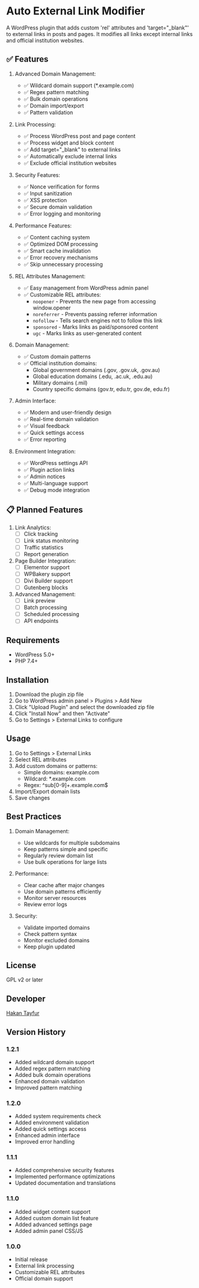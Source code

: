 # Auto External Link Modifier

A WordPress plugin that adds custom 'rel' attributes and 'target="_blank"' to external links in posts and pages. It modifies all links except internal links and official institution websites.

## ✅ Features

1. Advanced Domain Management:
   - ✅ Wildcard domain support (*.example.com)
   - ✅ Regex pattern matching
   - ✅ Bulk domain operations
   - ✅ Domain import/export
   - ✅ Pattern validation

2. Link Processing:
   - ✅ Process WordPress post and page content
   - ✅ Process widget and block content
   - ✅ Add target="_blank" to external links
   - ✅ Automatically exclude internal links
   - ✅ Exclude official institution websites

3. Security Features:
   - ✅ Nonce verification for forms
   - ✅ Input sanitization
   - ✅ XSS protection
   - ✅ Secure domain validation
   - ✅ Error logging and monitoring

4. Performance Features:
   - ✅ Content caching system
   - ✅ Optimized DOM processing
   - ✅ Smart cache invalidation
   - ✅ Error recovery mechanisms
   - ✅ Skip unnecessary processing

5. REL Attributes Management:
   - ✅ Easy management from WordPress admin panel
   - ✅ Customizable REL attributes:
     - `noopener` - Prevents the new page from accessing window.opener
     - `noreferrer` - Prevents passing referrer information
     - `nofollow` - Tells search engines not to follow this link
     - `sponsored` - Marks links as paid/sponsored content
     - `ugc` - Marks links as user-generated content

6. Domain Management:
   - ✅ Custom domain patterns
   - ✅ Official institution domains:
     - Global government domains (.gov, .gov.uk, .gov.au)
     - Global education domains (.edu, .ac.uk, .edu.au)
     - Military domains (.mil)
     - Country specific domains (gov.tr, edu.tr, gov.de, edu.fr)

7. Admin Interface:
   - ✅ Modern and user-friendly design
   - ✅ Real-time domain validation
   - ✅ Visual feedback
   - ✅ Quick settings access
   - ✅ Error reporting

8. Environment Integration:
   - ✅ WordPress settings API
   - ✅ Plugin action links
   - ✅ Admin notices
   - ✅ Multi-language support
   - ✅ Debug mode integration

## 📋 Planned Features

1. Link Analytics:
   - [ ] Click tracking
   - [ ] Link status monitoring
   - [ ] Traffic statistics
   - [ ] Report generation

2. Page Builder Integration:
   - [ ] Elementor support
   - [ ] WPBakery support
   - [ ] Divi Builder support
   - [ ] Gutenberg blocks

3. Advanced Management:
   - [ ] Link preview
   - [ ] Batch processing
   - [ ] Scheduled processing
   - [ ] API endpoints

## Requirements

- WordPress 5.0+
- PHP 7.4+

## Installation

1. Download the plugin zip file
2. Go to WordPress admin panel > Plugins > Add New
3. Click "Upload Plugin" and select the downloaded zip file
4. Click "Install Now" and then "Activate"
5. Go to Settings > External Links to configure

## Usage

1. Go to Settings > External Links
2. Select REL attributes
3. Add custom domains or patterns:
   - Simple domains: example.com
   - Wildcard: *.example.com
   - Regex: ^sub[0-9]+\.example\.com$
4. Import/Export domain lists
5. Save changes

## Best Practices

1. Domain Management:
   - Use wildcards for multiple subdomains
   - Keep patterns simple and specific
   - Regularly review domain list
   - Use bulk operations for large lists

2. Performance:
   - Clear cache after major changes
   - Use domain patterns efficiently
   - Monitor server resources
   - Review error logs

3. Security:
   - Validate imported domains
   - Check pattern syntax
   - Monitor excluded domains
   - Keep plugin updated

## License

GPL v2 or later

## Developer

[Hakan Tayfur](https://htayfur.com)

## Version History

### 1.2.1
- Added wildcard domain support
- Added regex pattern matching
- Added bulk domain operations
- Enhanced domain validation
- Improved pattern matching

### 1.2.0
- Added system requirements check
- Added environment validation
- Added quick settings access
- Enhanced admin interface
- Improved error handling

### 1.1.1
- Added comprehensive security features
- Implemented performance optimizations
- Updated documentation and translations

### 1.1.0 
- Added widget content support
- Added custom domain list feature
- Added advanced settings page
- Added admin panel CSS/JS

### 1.0.0 
- Initial release
- External link processing
- Customizable REL attributes
- Official domain support
